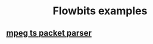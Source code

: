 <h1 align="center">
  Flowbits examples
</h1>

## [mpeg ts packet parser](mpegts_packets/README.md)
